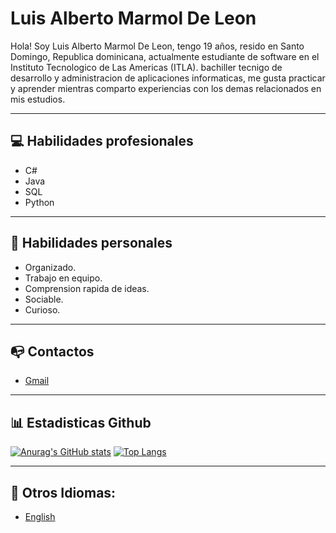 # Luis Alberto Marmol De Leon
Hola! Soy Luis Alberto Marmol De Leon, tengo 19 años, resido en Santo Domingo, Republica dominicana, actualmente estudiante de software en el Instituto Tecnologico de Las Americas (ITLA). bachiller tecnigo de desarrollo y administracion de aplicaciones informaticas, me gusta practicar y aprender mientras comparto experiencias con los demas relacionados en mis estudios.
***
## 💻 Habilidades profesionales
- C#
- Java
- SQL
- Python
***
## 💬 Habilidades personales
- Organizado.
- Trabajo en equipo.
- Comprension rapida de ideas.
- Sociable.
- Curioso.
***
## 📭 Contactos
- [Gmail](mailto:202010350@itla.edu.do)
***
## 📊 Estadisticas Github
[![Anurag's GitHub stats](https://github-readme-stats.vercel.app/api?username=LuisMarmolDeleon&theme=dark&show_icons=true&count_private=true&include_all_commits)](https://github.com/anuraghazra/github-readme-stats)
[![Top Langs](https://github-readme-stats.vercel.app/api/top-langs/?username=LuisMarmolDeleon&theme=dark&show_icons=true&layout=compact&count_private=true&include_all_commits)](https://github.com/anuraghazra/github-readme-stats)

***
## 📖 Otros Idiomas:
- [English](readme.eng.md)
<!--
**LuisMarmolDeleon/LuisMarmolDeleon** is a ✨ _special_ ✨ repository because its `README.md` (this file) appears on your GitHub profile.

Here are some ideas to get you started:

- 🔭 I’m currently working on ...
- 🌱 I’m currently learning ...
- 👯 I’m looking to collaborate on ...
- 🤔 I’m looking for help with ...
- 💬 Ask me about ...
- 📫 How to reach me: ...
- 😄 Pronouns: ...
- ⚡ Fun fact: ...
-->
